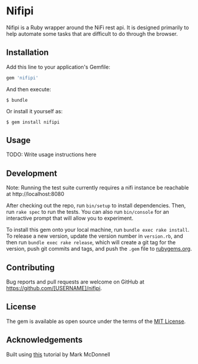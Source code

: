 # Nifipi

Nifipi is a Ruby wrapper around the NiFi rest api. It is designed primarily to help automate some tasks that are difficult to do through the browser.

## Installation

Add this line to your application's Gemfile:

```ruby
gem 'nifipi'
```

And then execute:

    $ bundle

Or install it yourself as:

    $ gem install nifipi

## Usage

TODO: Write usage instructions here

## Development

Note: Running the test suite currently requires a nifi instance be reachable at http://localhost:8080

After checking out the repo, run `bin/setup` to install dependencies. Then, run `rake spec` to run the tests. You can also run `bin/console` for an interactive prompt that will allow you to experiment.

To install this gem onto your local machine, run `bundle exec rake install`. To release a new version, update the version number in `version.rb`, and then run `bundle exec rake release`, which will create a git tag for the version, push git commits and tags, and push the `.gem` file to [rubygems.org](https://rubygems.org).

## Contributing

Bug reports and pull requests are welcome on GitHub at https://github.com/[USERNAME]/nifipi.


## License

The gem is available as open source under the terms of the [MIT License](http://opensource.org/licenses/MIT).

## Acknowledgements
Built using [this](http://www.smashingmagazine.com/2014/04/how-to-build-a-ruby-gem-with-bundler-test-driven-development-travis-ci-and-coveralls-oh-my/) tutorial by Mark McDonnell

